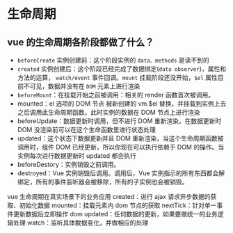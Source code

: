 # 生命周期

## vue 的生命周期各阶段都做了什么？

- `beforeCreate` 实例创建前：这个阶段实例的 `data、methods` 是读不到的
- `created` 实例创建后：这个阶段已经完成了数据绑定(`data observer`)，属性和方法的运算， `watch/event` 事件回调。`mount` 挂载阶段还没开始，`$el` 属性目前不可见，数据并没有在 `DOM` 元素上进行渲染
- `beforeMount`：在挂载开始之前被调用：相关的 render 函数首次被调用。
- mounted：el 选项的 DOM 节点 被新创建的 vm.\$el 替换，并挂载到实例上去之后调用此生命周期函数。此时实例的数据在 DOM 节点上进行渲染
- beforeUpdate：数据更新时调用，但不进行 DOM 重新渲染，在数据更新时 DOM 没渲染前可以在这个生命函数里进行状态处理
- updated：这个状态下数据更新并且 DOM 重新渲染，当这个生命周期函数被调用时，组件 DOM 已经更新，所以你现在可以执行依赖于 DOM 的操作。当实例每次进行数据更新时 updated 都会执行
- beforeDestory：实例销毁之前调用。
- destroyed：Vue 实例销毁后调用。调用后，Vue 实例指示的所有东西都会解绑定，所有的事件监听器会被移除，所有的子实例也会被销毁。

vue 生命周期在真实场景下的业务应用
created：进行 ajax 请求异步数据的获取、初始化数据
mounted：挂载元素内 dom 节点的获取
nextTick：针对单一事件更新数据后立即操作 dom
updated：任何数据的更新，如果要做统一的业务逻辑处理
watch：监听具体数据变化，并做相应的处理
